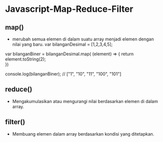 # Javascript-Map-Reduce-Filter

## map()
- merubah semua elemen di dalam suatu array menjadi elemen dengan nilai yang baru.
var bilanganDesimal = [1,2,3,4,5];

var bilanganBiner = bilanganDesimal.map( (element) => {
 	return element.toString(2);   
})

console.log(bilanganBiner); // ["1", "10", "11", "100", "101"]
## reduce()
- Mengakumulasikan atau mengurangi nilai berdasarkan elemen di dalam array.

## filter()
- Membuang elemen dalam array berdasarkan kondisi yang ditetapkan.

